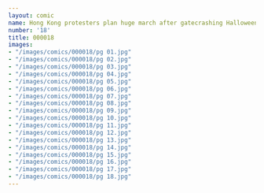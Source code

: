 ```yaml
---
layout: comic
name: Hong Kong protesters plan huge march after gatecrashing Halloween
number: '18'
title: 000018
images: 
- "/images/comics/000018/pg 01.jpg"
- "/images/comics/000018/pg 02.jpg"
- "/images/comics/000018/pg 03.jpg"
- "/images/comics/000018/pg 04.jpg"
- "/images/comics/000018/pg 05.jpg"
- "/images/comics/000018/pg 06.jpg"
- "/images/comics/000018/pg 07.jpg"
- "/images/comics/000018/pg 08.jpg"
- "/images/comics/000018/pg 09.jpg"
- "/images/comics/000018/pg 10.jpg"
- "/images/comics/000018/pg 11.jpg"
- "/images/comics/000018/pg 12.jpg"
- "/images/comics/000018/pg 13.jpg"
- "/images/comics/000018/pg 14.jpg"
- "/images/comics/000018/pg 15.jpg"
- "/images/comics/000018/pg 16.jpg"
- "/images/comics/000018/pg 17.jpg"
- "/images/comics/000018/pg 18.jpg"
---
```


